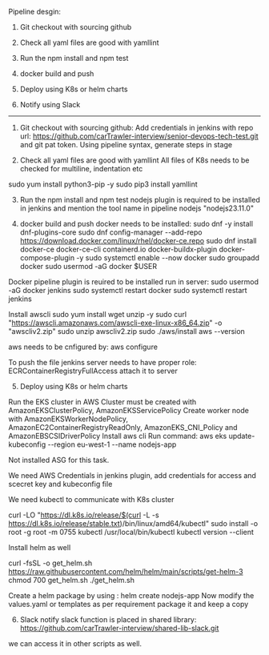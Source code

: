 Pipeline desgin:

1. Git checkout with sourcing github

2. Check all yaml files are good with yamllint

3. Run the npm install and npm test

4. docker build and push

5. Deploy using K8s or helm charts

6. Notify using Slack


- - - - - - - - - - 

1.  Git checkout with sourcing github:
Add credentials in jenkins with repo url: https://github.com/carTrawler-interview/senior-devops-tech-test.git and git pat token.
Using pipeline syntax, generate steps in stage

2. Check all yaml files are good with yamllint
All files of K8s needs to be checked for multiline, indentation etc

sudo yum install python3-pip -y
sudo pip3 install yamllint

3. Run the npm install and npm test
nodejs plugin is required to be installed in jenkins and mention the tool name in pipeline 
nodejs "nodejs23.11.0"

4. docker build and push
docker needs to be installed:
sudo dnf -y install dnf-plugins-core
sudo dnf config-manager --add-repo https://download.docker.com/linux/rhel/docker-ce.repo
sudo dnf install docker-ce docker-ce-cli containerd.io docker-buildx-plugin docker-compose-plugin -y
sudo systemctl enable --now docker
sudo groupadd docker
sudo usermod -aG docker $USER


Docker pipeline plugin is reuired to be installed
run in server:
sudo usermod -aG docker jenkins
sudo systemctl restart docker
sudo systemctl restart jenkins

Install awscli
sudo yum install wget unzip -y
sudo curl "https://awscli.amazonaws.com/awscli-exe-linux-x86_64.zip" -o "awscliv2.zip"
sudo unzip awscliv2.zip
sudo ./aws/install
aws --version


aws needs to be cnfigured by: aws configure

To push the file jenkins server needs to have proper role: ECRContainerRegistryFullAccess
attach it to server

5. Deploy using K8s or helm charts

Run the EKS cluster in AWS
Cluster must be created with AmazonEKSClusterPolicy, AmazonEKSServicePolicy
Create worker node with AmazonEKSWorkerNodePolicy, AmazonEC2ContainerRegistryReadOnly, AmazonEKS_CNI_Policy and AmazonEBSCSIDriverPolicy
Install aws cli
Run command:
aws eks update-kubeconfig --region eu-west-1 --name nodejs-app

Not installed ASG for this task.

We need AWS Credentials in jenkins plugin, add credentials for access and scecret key and kubeconfig file

We need kubectl to communicate with K8s cluster

curl -LO "https://dl.k8s.io/release/$(curl -L -s https://dl.k8s.io/release/stable.txt)/bin/linux/amd64/kubectl"
sudo install -o root -g root -m 0755 kubectl /usr/local/bin/kubectl
kubectl version --client

Install helm as well

curl -fsSL -o get_helm.sh https://raw.githubusercontent.com/helm/helm/main/scripts/get-helm-3
chmod 700 get_helm.sh
./get_helm.sh

Create a helm package by using : helm create nodejs-app
Now modify the values.yaml or templates as per requirement
package it and keep a copy

6. Slack notify
slack function is placed in shared library: https://github.com/carTrawler-interview/shared-lib-slack.git

we can access it in other scripts as well.
